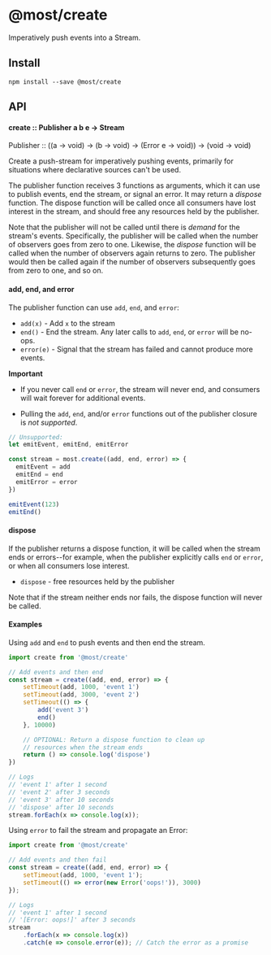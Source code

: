 # @most/create

Imperatively push events into a Stream.

## Install

```
npm install --save @most/create
```

## API

#### create :: Publisher a b e &rarr; Stream

Publisher :: ((a &rarr; void) &rarr; (b &rarr; void) &rarr; (Error e &rarr; void)) &rarr; (void &rarr; void)

Create a push-stream for imperatively pushing events, primarily for situations where declarative sources can't be used.

The publisher function receives 3 functions as arguments, which it can use to publish events, end the stream, or signal an error.  It may return a *dispose* function.  The dispose function will be called once all consumers have lost interest in the stream, and should free any resources held by the publisher.

Note that the publisher will not be called until there is *demand* for the stream's events.  Specifically, the publisher will be called when the number of observers goes from zero to one.  Likewise, the *dispose* function will be called when the number of observers again returns to zero.  The publisher would then be called again if the number of observers subsequently goes from zero to one, and so on.

#### add, end, and error
The publisher function can use `add`, `end`, and `error`:

* `add(x)` - Add `x` to the stream
* `end()` - End the stream. Any later calls to `add`, `end`, or `error` will be no-ops.
* `error(e)` - Signal that the stream has failed and cannot produce more events.

**Important**

* If you never call `end` or `error`, the stream will never end, and consumers will wait forever for additional events.

* Pulling the `add`, `end`, and/or `error` functions out of the publisher closure is *not supported*.

<!-- skip-example -->
```js
// Unsupported:
let emitEvent, emitEnd, emitError

const stream = most.create((add, end, error) => {
  emitEvent = add
  emitEnd = end
  emitError = error
})

emitEvent(123)
emitEnd()
```

#### dispose

If the publisher returns a dispose function, it will be called when the stream ends or errors--for example, when the publisher explicitly calls `end` or `error`, or when all consumers lose interest.

* `dispose` - free resources held by the publisher

Note that if the stream neither ends nor fails, the dispose function will never be called.

#### Examples

Using `add` and `end` to push events and then end the stream.

```js
import create from '@most/create'

// Add events and then end
const stream = create((add, end, error) => {
	setTimeout(add, 1000, 'event 1')
	setTimeout(add, 3000, 'event 2')
	setTimeout(() => {
		add('event 3')
		end()
	}, 10000)

	// OPTIONAL: Return a dispose function to clean up
	// resources when the stream ends
	return () => console.log('dispose')
})

// Logs
// 'event 1' after 1 second
// 'event 2' after 3 seconds
// 'event 3' after 10 seconds
// 'dispose' after 10 seconds
stream.forEach(x => console.log(x));
```

Using `error` to fail the stream and propagate an Error:

```js
import create from '@most/create'

// Add events and then fail
const stream = create((add, end, error) => {
	setTimeout(add, 1000, 'event 1');
	setTimeout(() => error(new Error('oops!')), 3000)
});

// Logs
// 'event 1' after 1 second
// '[Error: oops!]' after 3 seconds
stream
	.forEach(x => console.log(x))
	.catch(e => console.error(e)); // Catch the error as a promise
```
